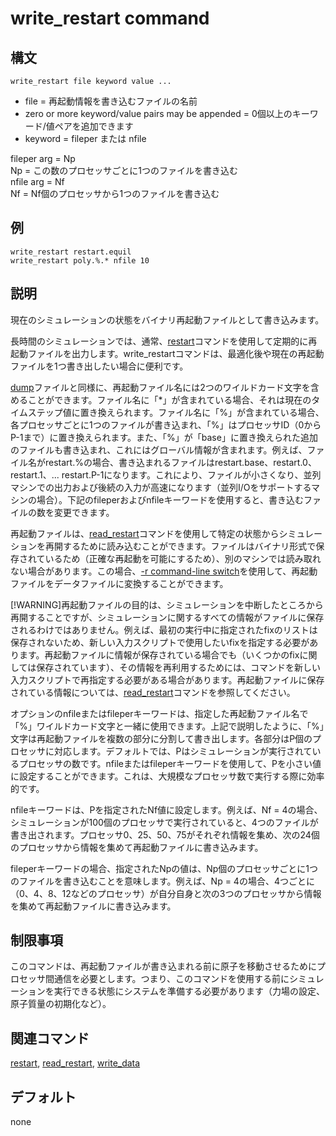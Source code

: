 # write_restart command

## 構文
```
write_restart file keyword value ...
```

- file = 再起動情報を書き込むファイルの名前
- zero or more keyword/value pairs may be appended = 0個以上のキーワード/値ペアを追加できます
- keyword = fileper または nfile

fileper arg = Np  
Np = この数のプロセッサごとに1つのファイルを書き込む  
nfile arg = Nf  
Nf = Nf個のプロセッサから1つのファイルを書き込む  

## 例
```
write_restart restart.equil
write_restart poly.%.* nfile 10
```

## 説明
現在のシミュレーションの状態をバイナリ再起動ファイルとして書き込みます。

長時間のシミュレーションでは、通常、[restart]()コマンドを使用して定期的に再起動ファイルを出力します。write_restartコマンドは、最適化後や現在の再起動ファイルを1つ書き出したい場合に便利です。

[dump]()ファイルと同様に、再起動ファイル名には2つのワイルドカード文字を含めることができます。ファイル名に「*」が含まれている場合、それは現在のタイムステップ値に置き換えられます。ファイル名に「%」が含まれている場合、各プロセッサごとに1つのファイルが書き込まれ、「%」はプロセッサID（0からP-1まで）に置き換えられます。また、「%」が「base」に置き換えられた追加のファイルも書き込まれ、これにはグローバル情報が含まれます。例えば、ファイル名がrestart.%の場合、書き込まれるファイルはrestart.base、restart.0、restart.1、... restart.P-1になります。これにより、ファイルが小さくなり、並列マシンでの出力および後続の入力が高速になります（並列I/Oをサポートするマシンの場合）。下記のfileperおよびnfileキーワードを使用すると、書き込むファイルの数を変更できます。

再起動ファイルは、[read_restart]()コマンドを使用して特定の状態からシミュレーションを再開するために読み込むことができます。ファイルはバイナリ形式で保存されているため（正確な再起動を可能にするため）、別のマシンでは読み取れない場合があります。この場合、[-r command-line switch]()を使用して、再起動ファイルをデータファイルに変換することができます。

[!WARNING]再起動ファイルの目的は、シミュレーションを中断したところから再開することですが、シミュレーションに関するすべての情報がファイルに保存されるわけではありません。例えば、最初の実行中に指定されたfixのリストは保存されないため、新しい入力スクリプトで使用したいfixを指定する必要があります。再起動ファイルに情報が保存されている場合でも（いくつかのfixに関しては保存されています）、その情報を再利用するためには、コマンドを新しい入力スクリプトで再指定する必要がある場合があります。再起動ファイルに保存されている情報については、[read_restart]()コマンドを参照してください。

オプションのnfileまたはfileperキーワードは、指定した再起動ファイル名で「%」ワイルドカード文字と一緒に使用できます。上記で説明したように、「%」文字は再起動ファイルを複数の部分に分割して書き出します。各部分はP個のプロセッサに対応します。デフォルトでは、Pはシミュレーションが実行されているプロセッサの数です。nfileまたはfileperキーワードを使用して、Pを小さい値に設定することができます。これは、大規模なプロセッサ数で実行する際に効率的です。

nfileキーワードは、Pを指定されたNf値に設定します。例えば、Nf = 4の場合、シミュレーションが100個のプロセッサで実行されていると、4つのファイルが書き出されます。プロセッサ0、25、50、75がそれぞれ情報を集め、次の24個のプロセッサから情報を集めて再起動ファイルに書き込みます。

fileperキーワードの場合、指定されたNpの値は、Np個のプロセッサごとに1つのファイルを書き込むことを意味します。例えば、Np = 4の場合、4つごとに（0、4、8、12などのプロセッサ）が自分自身と次の3つのプロセッサから情報を集めて再起動ファイルに書き込みます。

## 制限事項
このコマンドは、再起動ファイルが書き込まれる前に原子を移動させるためにプロセッサ間通信を必要とします。つまり、このコマンドを使用する前にシミュレーションを実行できる状態にシステムを準備する必要があります（力場の設定、原子質量の初期化など）。

## 関連コマンド
[restart](), [read_restart](), [write_data]()

## デフォルト
none
